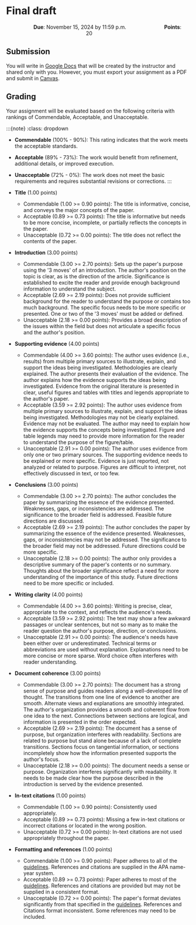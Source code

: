 # Final draft

<p style="text-align: center;">
    <object hspace="50">
        <strong>Due</strong></a>: November 15, 2024 by 11:59 p.m.
    </object>
    <object hspace="50">
        <strong>Points</strong></a>: 20
    </object>
</p>

## Submission

You will write in [Google Docs](https://docs.google.com/) that will be created by the instructor and shared only with you.
However, you must export your assignment as a PDF and submit in [Canvas](https://canvas.pitt.edu/).

## Grading

Your assignment will be evaluated based on the following criteria with rankings of Commendable, Acceptable, and Unacceptable.

:::{note}
:class: dropdown

-   **Commendable** (100% - 90%):
  This rating indicates that the work meets the acceptable standards.
-   **Acceptable** (89% - 73%):
  The work would benefit from refinement, additional details, or improved execution.
-   **Unacceptable** (72% - 0%):
  The work does not meet the basic requirements and requires substantial revisions or corrections.
:::

-   **Title** (1.00 points)
    -   Commendable (1.00 >= 0.90 points):
    The title is informative, concise, and conveys the major concepts of the paper.
    -   Acceptable (0.89 >= 0.73 points):
    The title is informative but needs to be more concise, incomplete, or partially reflects the concepts in the paper.
    -   Unacceptable (0.72 >= 0.00 points):
    The title does not reflect the contents of the paper.
-   **Introduction** (3.00 points)
    -   Commendable (3.00 >= 2.70 points):
    Sets up the paper's purpose using the '3 moves' of an introduction.
    The author's position on the topic is clear, as is the direction of the article.
    Significance is established to excite the reader and provide enough background information to understand the subject.
    -   Acceptable (2.69 >= 2.19 points):
    Does not provide sufficient background for the reader to understand the purpose or contains too much background.
    The specific focus needs to be more specific or presented.
    One or two of the '3 moves' must be added or defined.
    -   Unacceptable (2.18 >= 0.00 points):
    Provides a broad description of the issues within the field but does not articulate a specific focus and the author's position.
-   **Supporting evidence** (4.00 points)
    -   Commendable (4.00 >= 3.60 points):
    The author uses evidence (i.e., results) from multiple primary sources to illustrate, explain, and support the ideas being investigated.
    Methodologies are clearly explained.
    The author presents their evaluation of the evidence.
    The author explains how the evidence supports the ideas being investigated.
    Evidence from the original literature is presented in clear, useful figures and tables with titles and legends appropriate to the author's paper.
    -   Acceptable (3.59 >= 2.92 points):
    The author uses evidence from multiple primary sources to illustrate, explain, and support the ideas being investigated.
    Methodologies may not be clearly explained.
    Evidence may not be evaluated.
    The author may need to explain how the evidence supports the concepts being investigated.
    Figure and table legends may need to provide more information for the reader to understand the purpose of the figure/table.
    -   Unacceptable (2.91 >= 0.00 points):
    The author uses evidence from only one or two primary sources.
    The supporting evidence needs to be explained or more specific.
    Evidence is just reported, not analyzed or related to purpose.
    Figures are difficult to interpret, not effectively discussed in text, or too few.
-   **Conclusions** (3.00 points)
    -   Commendable (3.00 >= 2.70 points):
    The author concludes the paper by summarizing the essence of the evidence presented.
    Weaknesses, gaps, or inconsistencies are addressed.
    The significance to the broader field is addressed.
    Feasible future directions are discussed.
    -   Acceptable (2.69 >= 2.19 points):
    The author concludes the paper by summarizing the essence of the evidence presented.
    Weaknesses, gaps, or inconsistencies may not be addressed.
    The significance to the broader field may not be addressed.
    Future directions could be more specific.
    -   Unacceptable (2.18 >= 0.00 points):
    The author only provides a descriptive summary of the paper's contents or no summary.
    Thoughts about the broader significance reflect a need for more understanding of the importance of this study.
    Future directions need to be more specific or included.
-   **Writing clarity** (4.00 points)
    -   Commendable (4.00 >= 3.60 points):
    Writing is precise, clear, appropriate to the context, and reflects the audience's needs.
    -   Acceptable (3.59 >= 2.92 points):
    The text may show a few awkward passages or unclear sentences, but not so many as to make the reader question the author's purpose, direction, or conclusions.
    -   Unacceptable (2.91 >= 0.00 points):
    The audience's needs have been either over or underestimated.
    Technical terms or abbreviations are used without explanation.
    Explanations need to be more concise or more sparse.
    Word choice often interferes with reader understanding.
-   **Document coherence** (3.00 points)
    -   Commendable (3.00 >= 2.70 points):
    The document has a strong sense of purpose and guides readers along a well-developed line of thought.
    The transitions from one line of evidence to another are smooth.
    Alternate views and explanations are smoothly integrated.
    The author's organization provides a smooth and coherent flow from one idea to the next.
    Connections between sections are logical, and information is presented in the order expected.
    -   Acceptable (2.69 >= 2.19 points):
    The document has a sense of purpose, but organization interferes with readability.
    Sections are related to purpose but stand alone because of a lack of complete transitions.
    Sections focus on tangential information, or sections incompletely show how the information presented supports the author's focus.
    -   Unacceptable (2.18 >= 0.00 points):
    The document needs a sense or purpose.
    Organization interferes significantly with readability.
    It needs to be made clear how the purpose described in the introduction is served by the evidence presented.
-   **In-text citations** (1.00 points)
    -   Commendable (1.00 >= 0.90 points):
    Consistently used appropriately.
    -   Acceptable (0.89 >= 0.73 points):
    Missing a few in-text citations or incorrect citations or located in the wrong position.
    -   Unacceptable (0.72 >= 0.00 points):
    In-text citations are not used appropriately throughout the paper.
-   **Formatting and references** (1.00 points)
    -   Commendable (1.00 >= 0.90 points):
    Paper adheres to all of the [guidelines](paper:guidelines).
    References and citations are supplied in the APA name-year system.
    -   Acceptable (0.89 >= 0.73 points):
    Paper adheres to most of the [guidelines](paper:guidelines).
    References and citations are provided but may not be supplied in a consistent format.
    -   Unacceptable (0.72 >= 0.00 points):
    The paper's format deviates significantly from that specified in the [guidelines](paper:guidelines).
    References and Citations format inconsistent.
    Some references may need to be included.
